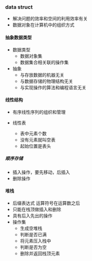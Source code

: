 ### data struct

* 解决问题的效率和空间的利用效率有关
* 数据对象在计算机中的组织方式

#### 抽象数据类型

* 数据类型
  * 数据对象集
  * 数据集合相关联的操作集
* 抽象
  * 与存放数据的机器无关
  * 与数据存储的物理结构无关
  * 与实现操作的算法和编程语言无关

#### 线性结构

* 有序线性序列的组织和管理

* 线性表
  * 表中元素个数
  * 没有元素就叫空表
  * 起始位置是表头

##### 顺序存储

* 插入操作，要先移动，后插入
* 删除操作 

#### 堆栈

* 后缀表达式 运算符号在运算数之后
* 只能在栈顶做插入和删除
* 具有后入先出的操作
* 操作集
  * 生成空堆栈
  * 判断是否已满
  * 将元素压入栈中
  * 判断是否为空
  * 删除并返回栈顶元素